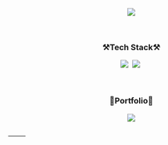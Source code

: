 <div align=center>
	<img src="https://capsule-render.vercel.app/api?type=waving&color=auto&height=200&section=header&text=Jung Minseok%20Github&fontSize=90"/>	
</div>

 &nbsp;
 &nbsp;
 &nbsp;
 &nbsp;
 &nbsp;
 
<h3 align="center">⚒️Tech Stack⚒️</h3>
<p align="center">
 <img src ="https://img.shields.io/badge/unity-363636?style=for-the-badge&logo=Unity&logoColor=white"></a>&nbsp
 <img src ="https://img.shields.io/badge/Csharp-239120?style=for-the-badge&logo=csharp&logoColor=white"></a>&nbsp
</p>

&nbsp;
&nbsp;
&nbsp;
&nbsp;
&nbsp;
&nbsp;

<h3 align="center">️🧑Portfolio️🧑</h3>
<p align="center"><a href="https://spectacular-crop-26c.notion.site/7b155cdb6cba4663a38c5dad2162b01a?pvs=4"><img src="https://img.shields.io/badge/Notion-000000?style=for-the-badge&logo=Notion&logoColor=white"></p>
 
&nbsp;
&nbsp;
&nbsp;
&nbsp;
&nbsp;
 



<!--
**hard-puncher/hard-puncher** is a ✨ _special_ ✨ repository because its `README.md` (this file) appears on your GitHub profile.

Here are some ideas to get you started:

- 🔭 I’m currently working on ...
- 🌱 I’m currently learning ...
- 👯 I’m looking to collaborate on ...
- 🤔 I’m looking for help with ...
- 💬 Ask me about ...
- 📫 How to reach me: ...
- 😄 Pronouns: ...
- ⚡ Fun fact: ...
-->
